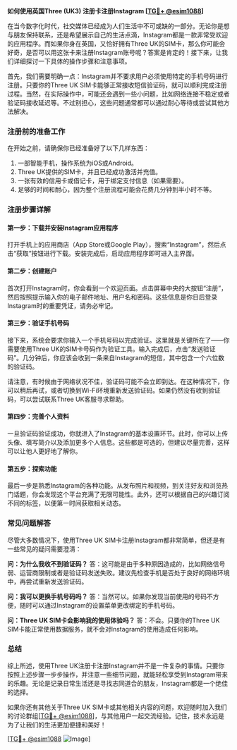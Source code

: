 **如何使用英国Three (UK3) 注册卡注册Instagram [[TG💪+ @esim1088](https://t.me/s/esim1088)]**

在当今数字化时代，社交媒体已经成为人们生活中不可或缺的一部分。无论你是想与朋友保持联系，还是希望展示自己的生活点滴，Instagram都是一款非常受欢迎的应用程序。而如果你身在英国，又恰好拥有Three UK的SIM卡，那么你可能会好奇，是否可以用这张卡来注册Instagram账号呢？答案是肯定的！接下来，让我们详细探讨一下具体的操作步骤和注意事项。

首先，我们需要明确一点：Instagram并不要求用户必须使用特定的手机号码进行注册。只要你的Three UK SIM卡能够正常接收短信验证码，就可以顺利完成注册过程。当然，在实际操作中，可能还会遇到一些小问题，比如网络连接不稳定或者验证码接收延迟等。不过别担心，这些问题通常都可以通过耐心等待或尝试其他方法解决。

### 注册前的准备工作

在开始之前，请确保你已经准备好了以下几样东西：
1. 一部智能手机，操作系统为iOS或Android。
2. Three UK提供的SIM卡，并且已经成功激活并充值。
3. 一张有效的信用卡或借记卡，用于绑定支付信息（如果需要）。
4. 足够的时间和耐心，因为整个注册流程可能会花费几分钟到半小时不等。

### 注册步骤详解

#### 第一步：下载并安装Instagram应用程序
打开手机上的应用商店（App Store或Google Play），搜索“Instagram”，然后点击“获取”按钮进行下载。安装完成后，启动应用程序即可进入主界面。

#### 第二步：创建账户
首次打开Instagram时，你会看到一个欢迎页面。点击屏幕中央的大按钮“注册”，然后按照提示输入你的电子邮件地址、用户名和密码。这些信息是你日后登录Instagram时的重要凭证，请务必牢记。

#### 第三步：验证手机号码
接下来，系统会要求你输入一个手机号码以完成验证。这里就是关键所在了——你需要使用Three UK的SIM卡号码作为验证工具。输入完成后，点击“发送验证码”。几分钟后，你应该会收到一条来自Instagram的短信，其中包含一个六位数的验证码。

请注意，有时候由于网络状况不佳，验证码可能不会立即到达。在这种情况下，你可以稍后再试，或者切换到Wi-Fi环境重新发送验证码。如果仍然没有收到验证码，可以尝试联系Three UK客服寻求帮助。

#### 第四步：完善个人资料
一旦验证码验证成功，你就进入了Instagram的基本设置环节。此时，你可以上传头像、填写简介以及添加更多个人信息。这些都是可选的，但建议尽量完善，这样可以让他人更好地了解你。

#### 第五步：探索功能
最后一步是熟悉Instagram的各种功能。从发布照片和视频，到关注好友和浏览热门话题，你会发现这个平台充满了无限可能性。此外，还可以根据自己的兴趣订阅不同的标签，以便第一时间获取相关动态。

### 常见问题解答

尽管大多数情况下，使用Three UK SIM卡注册Instagram都非常简单，但还是有一些常见的疑问需要澄清：

**问：为什么我收不到验证码？**
答：这可能是由于多种原因造成的，比如网络信号弱、运营商限制或者是验证码发送失败。建议先检查手机是否处于良好的网络环境中，再尝试重新发送验证码。

**问：我可以更换手机号码吗？**
答：当然可以。如果你发现当前使用的号码不方便，随时可以通过Instagram的设置菜单更改绑定的手机号码。

**问：Three UK SIM卡会影响我的使用体验吗？**
答：不会。只要你的Three UK SIM卡能正常使用数据服务，就不会对Instagram的使用造成任何影响。

### 总结

综上所述，使用Three UK注册卡注册Instagram并不是一件复杂的事情。只要你按照上述步骤一步步操作，并注意一些细节问题，就能轻松享受到Instagram带来的乐趣。无论是记录日常生活还是寻找志同道合的朋友，Instagram都是一个绝佳的选择。

如果你还有其他关于Three UK SIM卡或其他相关内容的问题，欢迎随时加入我们的讨论群组[[TG💪+ @esim1088](https://t.me/s/esim1088)]，与其他用户一起交流经验。记住，技术永远是为了让我们的生活更加便捷和美好！

[[TG💪+ @esim1088](https://t.me/s/esim1088) ![Image](https://i.postimg.cc/4NQfJmqS/Snipaste-2025-05-13-00-14-12.png)]